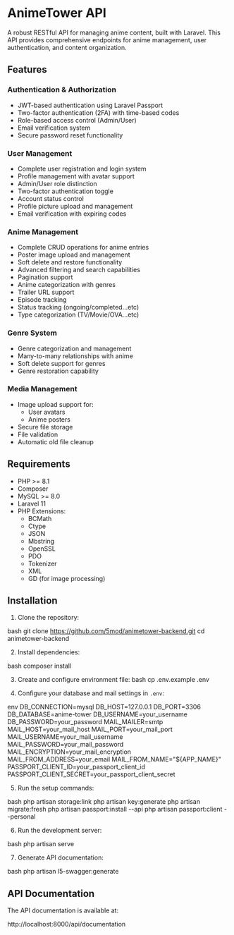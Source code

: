 # AnimeTower API

A robust RESTful API for managing anime content, built with Laravel. This API provides comprehensive endpoints for anime management, user authentication, and content organization.

## Features

### Authentication & Authorization
- JWT-based authentication using Laravel Passport
- Two-factor authentication (2FA) with time-based codes
- Role-based access control (Admin/User)
- Email verification system
- Secure password reset functionality

### User Management
- Complete user registration and login system
- Profile management with avatar support
- Admin/User role distinction
- Two-factor authentication toggle
- Account status control
- Profile picture upload and management
- Email verification with expiring codes

### Anime Management
- Complete CRUD operations for anime entries
- Poster image upload and management
- Soft delete and restore functionality
- Advanced filtering and search capabilities
- Pagination support
- Anime categorization with genres
- Trailer URL support
- Episode tracking
- Status tracking (ongoing/completed...etc)
- Type categorization (TV/Movie/OVA...etc)

### Genre System
- Genre categorization and management
- Many-to-many relationships with anime
- Soft delete support for genres
- Genre restoration capability

### Media Management
- Image upload support for:
  - User avatars
  - Anime posters
- Secure file storage
- File validation
- Automatic old file cleanup


## Requirements

- PHP >= 8.1
- Composer
- MySQL >= 8.0
- Laravel 11
- PHP Extensions:
  - BCMath
  - Ctype
  - JSON
  - Mbstring
  - OpenSSL
  - PDO
  - Tokenizer
  - XML
  - GD (for image processing)

## Installation

1. Clone the repository:

bash
git clone https://github.com/5mod/animetower-backend.git
cd animetower-backend

2. Install dependencies:

bash
composer install

3. Create and configure environment file:
bash
cp .env.example .env


4. Configure your database and mail settings in `.env`:

env
DB_CONNECTION=mysql
DB_HOST=127.0.0.1
DB_PORT=3306
DB_DATABASE=anime-tower
DB_USERNAME=your_username
DB_PASSWORD=your_password
MAIL_MAILER=smtp
MAIL_HOST=your_mail_host
MAIL_PORT=your_mail_port
MAIL_USERNAME=your_mail_username
MAIL_PASSWORD=your_mail_password
MAIL_ENCRYPTION=your_mail_encryption
MAIL_FROM_ADDRESS=your_email
MAIL_FROM_NAME="${APP_NAME}"
PASSPORT_CLIENT_ID=your_passport_client_id
PASSPORT_CLIENT_SECRET=your_passport_client_secret

5. Run the setup commands:

bash
php artisan storage:link
php artisan key:generate
php artisan migrate:fresh
php artisan passport:install --api
php artisan passport:client --personal

6. Run the development server:

bash
php artisan serve

7. Generate API documentation:

bash
php artisan l5-swagger:generate

## API Documentation

The API documentation is available at:

http://localhost:8000/api/documentation

